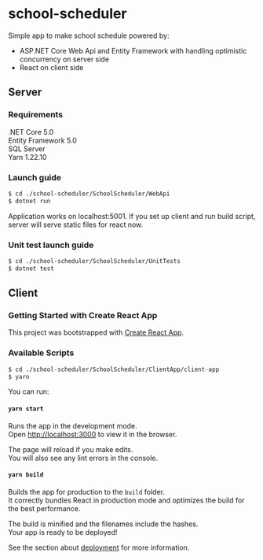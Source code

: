# school-scheduler

Simple app to make school schedule powered by: 
* ASP.NET Core Web Api and Entity Framework with handling optimistic concurrency on server side 
* React on client side

## Server

### Requirements
.NET Core 5.0<br/>
Entity Framework 5.0 <br/>
SQL Server<br/>
Yarn 1.22.10 <br/>

### Launch guide
```bash
$ cd ./school-scheduler/SchoolScheduler/WebApi
$ dotnet run
```

Application works on localhost:5001.
If you set up client and run build script, server will serve static files for react now. 

### Unit test launch guide
```bash
$ cd ./school-scheduler/SchoolScheduler/UnitTests
$ dotnet test
```

## Client

### Getting Started with Create React App

This project was bootstrapped with [Create React App](https://github.com/facebook/create-react-app).

### Available Scripts

```bash
$ cd ./school-scheduler/SchoolScheduler/ClientApp/client-app
$ yarn 
```
You can run:

#### `yarn start`

Runs the app in the development mode.\
Open [http://localhost:3000](http://localhost:3000) to view it in the browser.

The page will reload if you make edits.\
You will also see any lint errors in the console.


#### `yarn build`

Builds the app for production to the `build` folder.\
It correctly bundles React in production mode and optimizes the build for the best performance.

The build is minified and the filenames include the hashes.\
Your app is ready to be deployed!

See the section about [deployment](https://facebook.github.io/create-react-app/docs/deployment) for more information.

